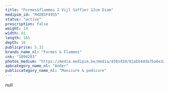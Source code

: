 ```yaml
---
title: "Formes&flammes 2 Vijl Saffier 12cm Diam"
medipim_id: "M4D85F4935"
status: "active"
prescription: false
weight: 14
width: 91
length: 165
depth: 10
publicprice: 5.32
brands_name_nl: "Formes & Flammes"
cnk: "1094283"
photos_medium: "https://media.medipim.be/media/450x450/01abb4dda7ba6e3a880aad49c0e29018.jpg"
apbcategory_name_nl: "Ander"
publiccategory_name_nl: "Manicure & pedicure"
---
```

null

